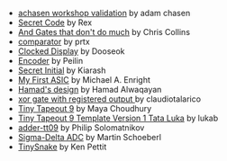 - [achasen workshop validation](tt_um_wokwi_412367067047460865/info.md) by adam chasen
- [Secret Code](tt_um_wokwi_413387015959903233/info.md) by Rex
- [And Gates that don't do much](tt_um_wokwi_413387122850717697/info.md) by Chris Collins
- [comparator](tt_um_wokwi_413686101237123073/info.md) by prtx
- [Clocked Display](tt_um_wokwi_413879612498222081/info.md) by Dooseok
- [Encoder](tt_um_wokwi_413919625901452289/info.md) by Peilin
- [Secret Initial](tt_um_wokwi_413920089540972545/info.md) by Kiarash
- [My First ASIC](tt_um_wokwi_413920096493033473/info.md) by Michael A. Enright
- [Hamad's design](tt_um_wokwi_413923245817165825/info.md) by Hamad Alwaqayan
- [xor gate with registered output ](tt_um_wokwi_413923639862662145/info.md) by claudiotalarico
- [Tiny Tapeout 9](tt_um_wokwi_414120299211357185/info.md) by Maya Choudhury
- [Tiny Tapeout 9 Template Version 1 Tata Luka](tt_um_wokwi_414120303651028993/info.md) by lukab
- [adder-tt09](tt_um_wokwi_414120388391730177/info.md) by Philip Solomatnikov
- [Sigma-Delta ADC](tt_um_wokwi_414121715329142785/info.md) by Martin Schoeberl
- [TinySnake](tt_um_wokwi_414123795172381697/info.md) by Ken Pettit
